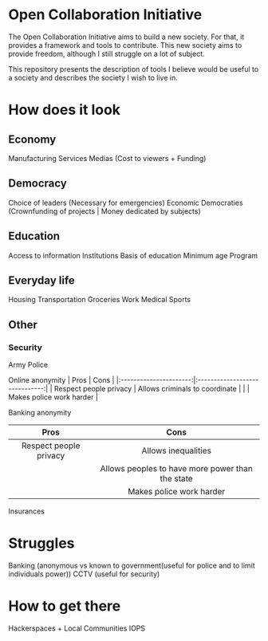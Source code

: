 # Open Collaboration Initiative

The Open Collaboration Initiative aims to build a new society. For that, it provides a framework and tools to contribute. This new society aims to provide freedom, although I still struggle on a lot of subject.

This repository presents the description of tools I believe would be useful to a society and describes the society I wish to live in.

# How does it look

## Economy

Manufacturing
Services
Medias (Cost to viewers + Funding)

## Democracy

Choice of leaders (Necessary for emergencies)
Economic Democraties (Crownfunding of projects | Money dedicated by subjects)

## Education

Access to information
Institutions
Basis of education
  Minimum age
  Program

## Everyday life

Housing
Transportation
Groceries
Work
Medical
Sports

## Other

### Security

Army
Police

Online anonymity
| Pros                   | Cons                           |
|:----------------------:|:------------------------------:|
| Respect people privacy | Allows criminals to coordinate |
|                        | Makes police work harder       |

Banking anonymity

| Pros                   | Cons                           |
|:----------------------:|:------------------------------:|
| Respect people privacy | Allows inequalities            |
|                        | Allows peoples to have more power than the state |
|                        | Makes police work harder       |
Insurances

# Struggles

Banking (anonymous vs known to government(useful for police and to limit individuals power))
CCTV (useful for security)

# How to get there

Hackerspaces + Local Communities
IOPS
